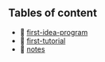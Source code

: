 ## Tables of content
- 📁 [first-idea-program](./first-idea-program)
- 📁 [first-tutorial](./first-tutorial)
- 📁 [notes](./notes)
